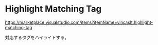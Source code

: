 # Highlight Matching Tag

<https://marketplace.visualstudio.com/items?itemName=vincaslt.highlight-matching-tag>

対応するタグをハイライトする。

